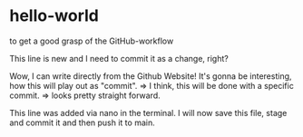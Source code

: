 # hello-world
to get a good grasp of the GitHub-workflow

This line is new and I need to commit it as a change, right?

Wow, I can write directly from the Github Website! It's gonna be interesting, how this will play out as "commit".
=> I think, this will be done with a specific commit.
=> looks pretty straight forward.

This line was added via nano in the terminal. I will now save this file, stage and commit it and then push it to main.
